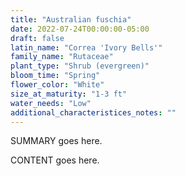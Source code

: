 ```yaml
---
title: "Australian fuschia"
date: 2022-07-24T00:00:00-05:00
draft: false
latin_name: "Correa 'Ivory Bells'"
family_name: "Rutaceae"
plant_type: "Shrub (evergreen)"
bloom_time: "Spring"
flower_color: "White"
size_at_maturity: "1-3 ft"
water_needs: "Low"
additional_characteristices_notes: ""
---
```


SUMMARY goes here.

<!--more-->

CONTENT goes here.